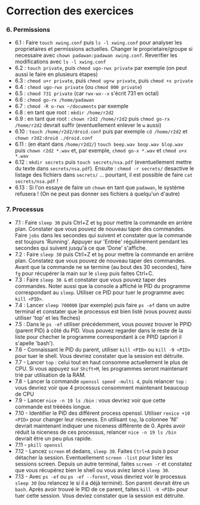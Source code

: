 # Correction des exercices

### 6. Permissions

- 6.1 : Faire `touch xwing.conf` puis `ls -l xwing.conf` pour analyser les proprietaires et permissions actuelles. Changer le proprietaire/groupe si necessaire avec `chown padawan:padawan xwing.conf`. Reverifier les modifications avec `ls -l xwing.conf`
- 6.2 : `touch private`, puis `chmod ugo-rwx private` par exemple (on peut aussi le faire en plusieurs étapes)
- 6.3 : `chmod u+r private`, puis `chmod ug+w private`, puis `chmod +x private`
- 6.4 : `chmod ugo-rwx private` (ou `chmod 000 private`)
- 6.5 : `chmod 731 private` (car `rwx-wx--x` s'écrit 731 en octal)
- 6.6 : `chmod go-rx /home/padawan`
- 6.7 : `chmod -R o-rwx ~/documents` par exemple
- 6.8 : en tant que root : `mkdir /home/r2d2`
- 6.9 : en tant que root : `chown r2d2 /home/r2d2` puis `chmod go-rx /home/r2d2` devrait suffir (eventuellement enlever le `w` aussi)
- 6.10 : `touch /home/r2d2/droid.conf` puis par exemple `cd /home/r2d2` et `chown r2d2:droid ./droid.conf`
- 6.11 : (en étant dans `/home/r2d2/`) `touch beep.wav boop.wav blop.wav` puis `chown r2d2 *.wav` et, par exemple, `chmod go-x *.wav` et `chmod u+x *.wav`
- 6.12 : `mkdir secrets` puis `touch secrets/nsa.pdf` (eventuellement mettre du texte dans `secrets/nsa.pdf`). Ensuite : `chmod -r secrets/` desactive le listage des fichiers dans `secrets/` ... pourtant, il est possible de faire `cat secrets/nsa.pdf` !
- 6.13 : Si l'on essaye de faire un `chown` en tant que `padawan`, le système refusera ! (On ne peut pas donner ses fichiers à quelqu'un d'autre)

### 7. Processus

- 7.1 : Faire `sleep 30` puis Ctrl+Z et `bg` pour mettre la commande en arrière plan. Constater que vous pouvez de nouveau taper des commandes. Faire `jobs` dans les secondes qui suivent et constater que la commande est toujours 'Running'. Appuyer sur 'Entrée' régulièrement pendant les secondes qui suivent jusqu'à ce que 'Done' s'affiche.
- 7.2 : Faire `sleep 30` puis Ctrl+Z et `bg` pour mettre la commande en arrière plan. Constatez que vous pouvez de nouveau taper des commandes. Avant que la commande ne se termine (au bout des 30 secondes), faire `fg` pour récupérer la main sur le `sleep` puis faites Ctrl+C.
- 7.3 : Faire `sleep 30 &` et constater que vous pouvez taper des commandes. Noter aussi que la console a affiché le PID du programme correspondant au `sleep`. Utiliser ce PID pour tuer le programme avec `kill <PID>`. 
- 7.4 : Lancer `sleep 700000` (par exemple) puis faire `ps -ef` dans un autre terminal et constater que le processus est bien listé (vous pouvez aussi utiliser 'top' et les fleches)
- 7.5 : Dans le `ps -ef` utiliser précédemment, vous pouvez trouver le PPID (parent PID) à côté du PID. Vous pouvez regarder dans le reste de la liste pour checher le programme correspondant à ce PPID (apriori il s'apelle 'bash').
- 7.6 - Connaissant le PID du parent, utiliser `kill <PID>` ou `kill -9 <PID>` pour tuer le shell. Vous devriez constater que la session est détruite.
- 7.7 - Lancer `top` : celui tout en haut consomme actuellement le plus de CPU. Si vous appuyez sur `Shift+M`, les programmes seront maintenant trié par utilisation de la RAM.
- 7.8 - Lancer la commande `openssl speed -multi 4`, puis relancer `top` : vous devriez voir que 4 processus consomment maintenant beaucoup de CPU
- 7.9 - Lancer `nice -n 19 ls /bin` : vous devriez voir que cette commande est trèèèès longue.
- 7.10 - Identifier le PID des différent process openssl. Utiliser `renice +10 <PID>` pour changer leur niceness. En utilisant `top`, la colonnee 'NI' devrait maintenant indiquer une niceness différente de 0. Après avoir réduit la niceness de ces processus, relancer `nice -n 19 ls /bin` devrait être un peu plus rapide.
- 7.11 - `pkill openssl`
- 7.12 - Lancez `screen` et dedans, `sleep 30`. Faites `Ctrl+A` puis `D` pour détacher la session. Eventuellement `screen -list` pour lister les sessions screen. Depuis un autre terminal, faites `screen -r` et constatez que vous récupérez bien le shell ou vous aviez lancé `sleep 30`.
- 7.13 - Avec `ps -ef` ou `ps -ef --forest`, vous devriez voir le processus `sleep 30` (ou relancez le si il a déjà terminé). Son parent devrait être un `bash`. Après avoir trouvé le PID de ce parent, faites `kill -9 <PID>` pour tuer cette session. Vous deviez constater que la session est détruite.


